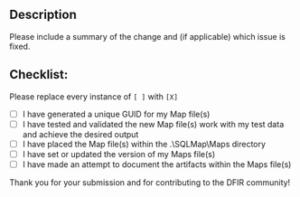 ## Description

Please include a summary of the change and (if applicable) which issue is fixed.

## Checklist:
Please replace every instance of `[ ]` with `[X]`

- [ ] I have generated a unique GUID for my Map file(s)
- [ ] I have tested and validated the new Map file(s) work with my test data and achieve the desired output
- [ ] I have placed the Map file(s) within the .\SQLMap\Maps directory
- [ ] I have set or updated the version of my Maps file(s)
- [ ] I have made an attempt to document the artifacts within the Maps file(s)

Thank you for your submission and for contributing to the DFIR community!
